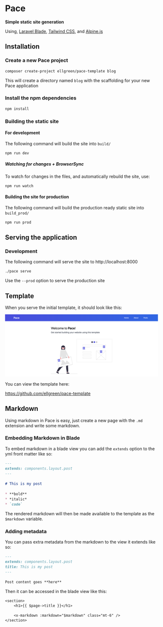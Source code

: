 # Pace

**Simple static site generation**

Using, [Laravel Blade](https://laravel.com/docs/7.x/blade),
       [Tailwind CSS](https://tailwindcss.com), and
       [Alpine.js](https://github.com/alpinejs/alpine)

## Installation

### Create a new Pace project

```bash
composer create-project ellgreen/pace-template blog
```

This will create a directory named `blog` with the scaffolding for your new Pace application

### Install the npm dependencies

```bash
npm install
```

### Building the static site

#### For development

The following command will build the site into `build/`

```bash
npm run dev
```

##### Watching for changes + BrowserSync

To watch for changes in the files, and automatically rebuild the site, use:

```bash
npm run watch
```

#### Building the site for production

The following command will build the production ready static site into `build_prod/`

```bash
npm run prod
```

## Serving the application

### Development

The following command will serve the site to http://localhost:8000

```bash
./pace serve
```

Use the `--prod` option to serve the production site

## Template

When you serve the initial template, it should look like this:

<img src="https://github.com/ellgreen/pace/blob/master/.assets/template-screenshot-v1.png" width="800" title="Pace template screenshot" alt="Pace template screenshot">

You can view the template here:

https://github.com/ellgreen/pace-template

## Markdown

Using markdown in Pace is easy, just create a new page with the `.md` extension and write some markdown.

### Embedding Markdown in Blade

To embed markdown in a blade view you can add the `extends` option to the yml front matter like so:

```markdown
---
extends: components.layout.post
---

# This is my post

* **bold**
* *italic*
* `code`
```

The rendered markdown will then be made available to the template as the `$markdown` variable.

### Adding metadata

You can pass extra metadata from the markdown to the view it extends like so:

```markdown
---
extends: components.layout.post
title: This is my post
---

Post content goes **here**
```

Then it can be accessed in the blade view like this:

```blade
<section>
    <h1>{{ $page->title }}</h1>

    <x-markdown :markdown="$markdown" class="mt-6" />
</section>
```
